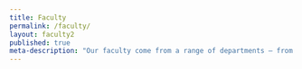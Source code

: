 ```yaml
---
title: Faculty
permalink: /faculty/
layout: faculty2
published: true
meta-description: "Our faculty come from a range of departments — from English to history — to provide you with a  \twell-rounded, interdisciplinary education."
---
```


